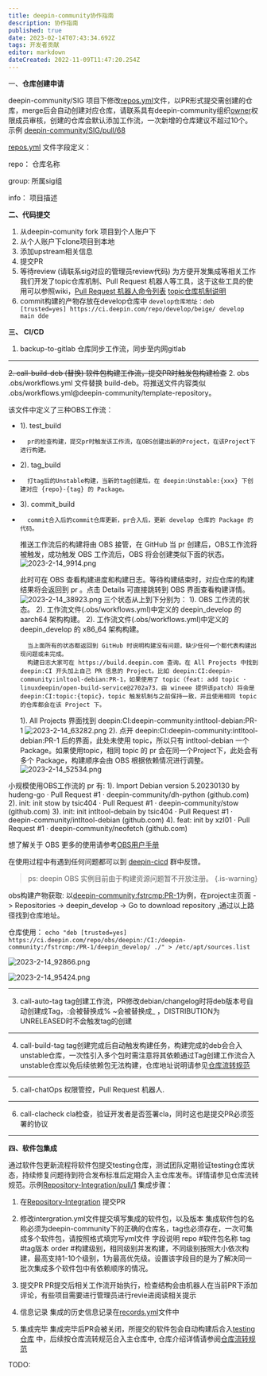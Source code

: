 ```yaml
---
title: deepin-community协作指南
description: 协作指南
published: true
date: 2023-02-14T07:43:34.692Z
tags: 开发者贡献
editor: markdown
dateCreated: 2022-11-09T11:47:20.254Z
---
```


一、**仓库创建申请**

deepin-community/SIG 项目下修改[repos.yml](https://github.com/deepin-community/SIG/blob/master/repos.yml)文件，以PR形式提交需创建的仓库，merge后会自动创建对应仓库，请联系具有deepin-community组织[owner](https://github.com/orgs/deepin-community/people?query=role%3Aowner)权限成员审核，创建的仓库会默认添加工作流，一次新增的仓库建议不超过10个。示例 [deepin-community/SIG/pull/68](https://github.com/deepin-community/SIG/pull/68/commits/5c8688b32c8e9ed71615bbb37279fd5c32482f97)

[repos.yml](https://github.com/deepin-community/SIG/blob/master/repos.yml) 文件字段定义：

repo： 仓库名称

group:  所属sig组

info： 项目描述




**二、代码提交**

1. 从deepin-comunity fork 项目到个人账户下
2. 从个人账户下clone项目到本地
3. 添加upstream相关信息
4. 提交PR
5. 等待review (请联系sig对应的管理员review代码)
   为方便开发集成等相关工作我们开发了topic仓库机制、Pull Request 机器人等工具，这于这些工具的使用可以参照wiki，[Pull Request 机器人命令列表](https://wiki.deepin.org/zh/02_%E6%8C%89%E8%BD%AF%E4%BB%B6%E5%8A%9F%E8%83%BD%E5%88%92%E5%88%86/02_%E5%BC%80%E5%8F%91%E4%BA%BA%E5%91%98%E5%B8%B8%E7%94%A8%E8%BD%AF%E4%BB%B6%E4%BB%8B%E7%BB%8D/01_%E7%BC%96%E7%A8%8B%E5%BC%80%E5%8F%91/%E7%89%88%E6%9C%AC%E6%8E%A7%E5%88%B6/%E7%9B%B8%E5%85%B3%E5%86%85%E5%AE%B9/pull-request-bot-commands-list)   [topic仓库机制说明](https://wiki.deepin.org/zh/02_%E6%8C%89%E8%BD%AF%E4%BB%B6%E5%8A%9F%E8%83%BD%E5%88%92%E5%88%86/02_%E5%BC%80%E5%8F%91%E4%BA%BA%E5%91%98%E5%B8%B8%E7%94%A8%E8%BD%AF%E4%BB%B6%E4%BB%8B%E7%BB%8D/01_%E7%BC%96%E7%A8%8B%E5%BC%80%E5%8F%91/%E7%89%88%E6%9C%AC%E6%8E%A7%E5%88%B6/%E7%9B%B8%E5%85%B3%E5%86%85%E5%AE%B9/topic%E4%BB%93%E5%BA%93%E6%9C%BA%E5%88%B6%E8%AF%B4%E6%98%8E)
6. commit构建的产物存放在develop仓库中
	`develop仓库地址：deb [trusted=yes] https://ci.deepin.com/repo/develop/beige/ develop main dde`

**三、 CI/CD**

1. backup-to-gitlab
   仓库同步工作流，同步至内网gitlab
---


~~2. call-build-deb (替换)
   软件包构建工作流，提交PR时触发包构建检查~~
2. obs
	.obs/workflows.yml 文件替换 build-deb。将推送文件内容类似 .obs/workflows.yml@deepin-community/template-repository。
  
该文件中定义了三种OBS工作流：
- 	1). test_build
- 		pr的检查构建，提交pr时触发该工作流，在OBS创建出新的Project，在该Project下进行构建。
- 	2). tag_build
- 		打tag后的Unstable构建，当新的tag创建后，在 deepin:Unstable:{xxx} 下创建对应 {repo}-{tag} 的 Package。
- 	3). commit_build
- 		commit合入后的commit仓库更新，pr合入后，更新 develop 仓库的 Package 的代码。

	推送工作流后的构建将由 OBS 接管，在 GitHub 当 pr 创建后，OBS工作流将被触发，成功触发 OBS 工作流后，OBS 将会创建类似下面的状态。
  ![2023-2-14_9914.png](/2023-2-14_9914.png)
  
  此时可在 OBS 查看构建进度和构建日志。等待构建结束时，对应仓库的构建结果将会返回到 pr 。点击 Details 可直接跳转到 OBS 界面查看构建详情。
  ![2023-2-14_38923.png](/2023-2-14_38923.png)
  三个状态从上到下分别为：
		1). OBS 工作流的状态。
		2). 工作流文件(.obs/workflows.yml)中定义的 deepin_develop 的 aarch64 架构构建。
		2). 工作流文件(.obs/workflows.yml)中定义的 deepin_develop 的 x86_64 架构构建。

		当上面所有的状态都返回到 GitHub 时说明构建没有问题，缺少任何一个都代表构建出现问题或未完成。
		构建日志大家可在 https://build.deepin.com 查询。在 All Projects 中找到 deepin:CI 开头加上自己 PR 信息的 Project。比如 deepin:CI:deepin-community:inltool-debian:PR-1，如果使用了 topic（feat: add topic · linuxdeepin/open-build-service@2702a73，由 wineee 提供该patch）将会是 deepin:CI:topic:{topic}，topic 触发机制与之前保持一致，并且使用相同 topic 的仓库都会在该 Project 下。
  1). All Projects 界面找到 deepin:CI:deepin-community:intltool-debian:PR-1
  ![2023-2-14_63282.png](/2023-2-14_63282.png)
  2). 点开 deepin:CI:deepin-community:intltool-debian:PR-1 后的界面，此处未使用 topic，所以只有 intltool-debian 一个 Package。如果使用topic，相同 topic 的 pr 会在同一个Project下，此处会有多个 Package，构建顺序会由 OBS 根据依赖情况进行调整。
![2023-2-14_52534.png](/2023-2-14_52534.png)

小规模使用OBS工作流的 pr 有:
	1). Import Debian version 5.20230130 by hudeng-go · Pull Request #1 · deepin-community/dh-python (github.com)
	2). init: init stow by tsic404 · Pull Request #1 · deepin-community/stow (github.com)
	3). init: init intltool-debain by tsic404 · Pull Request #1 · deepin-community/intltool-debian (github.com)
	4). feat: init by xzl01 · Pull Request #1 · deepin-community/neofetch (github.com)
  
想了解关于 OBS 更多的使用请参考[OBS用户手册](https://openbuildservice.org/help/manuals/obs-user-guide/)

在使用过程中有遇到任何问题都可以到 [deepin-cicd](https://matrix.to/#/#deepincicd:deepin.org) 群中反馈。

> ps: deepin OBS 实例目前由于构建资源问题暂不开放注册。
{.is-warning}

obs构建产物获取:
    以[deepin-community:fstrcmp:PR-1](https://build.deepin.com/project/show/deepin:CI:deepin-community:fstrcmp:PR-1)为例，在project主页面 -> Repositories -> deepin_develop  ->  Go to download repository ,通过以上路径找到仓库地址。
 
仓库使用： `echo "deb [trusted=yes] https://ci.deepin.com/repo/obs/deepin:/CI:/deepin-community:/fstrcmp:/PR-1/deepin_develop/ ./" > /etc/apt/sources.list`

![2023-2-14_92866.png](/2023-2-14_92866.png)

![2023-2-14_95424.png](/2023-2-14_95424.png)
  
---

  

3. call-auto-tag
   tag创建工作流，PR修改debian/changelog时将deb版本号自动创建成Tag，:会被替换成% ~会被替换成_ ，DISTRIBUTION为UNRELEASED时不会触发tag的创建
---


4. call-build-tag
   tag创建完成后自动触发构建任务，构建完成的deb会合入unstable仓库，一次性引入多个包时需注意将其依赖通过Tag创建工作流合入unstable仓库以免后续依赖包无法构建，仓库地址说明请参见[仓库流转规范](https://wiki.deepin.org/zh/01_deepin%E9%85%8D%E5%A5%97%E7%94%9F%E6%80%81/01_deepin%E5%85%A5%E9%97%A8/02_%E5%BC%80%E5%8F%91%E7%9B%B8%E5%85%B3/04_%E4%BB%93%E5%BA%93/%E4%BB%93%E5%BA%93%E6%B5%81%E8%BD%AC%E8%A7%84%E8%8C%83) 

---

5. call-chatOps
   权限管控，Pull Request 机器人.
---


6. call-clacheck
   cla检查，验证开发者是否签署cla，同时这也是提交PR必须签署的协议
---


**四、软件包集成**

通过软件包更新流程将软件包提交testing仓库，测试团队定期验证testing仓库状态，持续修复问题待到符合发布标准后定期合入主仓库发布。详情请参见仓库流转规范。示例[Repository-Integration/pull/1](https://github.com/deepin-community/Repository-Integration/pull/1)
集成步骤：
1. 在[Repository-Integration](https://github.com/deepin-community/Repository-Integration) 提交PR

2. 修改intergration.yml文件提交填写集成的软件包，以及版本
		集成软件包的名称必须为deepin-community下的正确的仓库名，tag也必须存在，一次可集成多个软件包，请按照格式填完写yml文件
    字段说明
    repo #软件包名称
    tag #tag版本
    order #构建级别，相同级别并发构建，不同级别按照大小依次构建，最高支持1-10个级别，1为最高优先级。设置该字段目的是为了解决同一批次集成多个软件包中有依赖顺序的情况。

3. 提交PR
	PR提交后相关工作流开始执行，检查结构会由机器人在当前PR下添加评论，有些项目需要进行管理员进行revie进阅读相关提示
  
4. 信息记录
	 集成的历史信息记录在[records.yml](https://github.com/deepin-community/Repository-Integration/blob/master/records.yml)文件中
 
5. 集成完毕
	 集成完毕后PR会被关闭，所提交的软件包会自动构建后合入[testing仓库](https://ci.deepin.com/repo/release/beige/pool/main/) 中，后续按仓库流转规范合入主仓库中, 仓库介绍详情请参阅[仓库流转规范](https://wiki.deepin.org/zh/01_deepin%E9%85%8D%E5%A5%97%E7%94%9F%E6%80%81/01_deepin%E5%85%A5%E9%97%A8/02_%E5%BC%80%E5%8F%91%E7%9B%B8%E5%85%B3/04_%E4%BB%93%E5%BA%93/%E4%BB%93%E5%BA%93%E6%B5%81%E8%BD%AC%E8%A7%84%E8%8C%83)


TODO:

